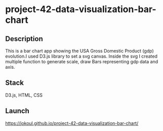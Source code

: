 # project-42-data-visualization-bar-chart

## Description

This is a bar chart app showing the USA Gross Domestic Product (gdp) evolution.I used D3.js library to set a svg canvas. Inside the svg I created multiple function to generate scale, draw Bars representing gdp data and axis.

## Stack

D3.js, HTML, CSS

## Launch

https://jokoul.github.io/project-42-data-visualization-bar-chart/
